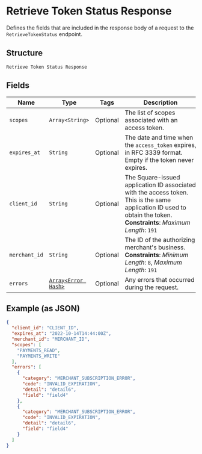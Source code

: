 
# Retrieve Token Status Response

Defines the fields that are included in the response body of
a request to the `RetrieveTokenStatus` endpoint.

## Structure

`Retrieve Token Status Response`

## Fields

| Name | Type | Tags | Description |
|  --- | --- | --- | --- |
| `scopes` | `Array<String>` | Optional | The list of scopes associated with an access token. |
| `expires_at` | `String` | Optional | The date and time when the `access_token` expires, in RFC 3339 format. Empty if the token never expires. |
| `client_id` | `String` | Optional | The Square-issued application ID associated with the access token. This is the same application ID used to obtain the token.<br>**Constraints**: *Maximum Length*: `191` |
| `merchant_id` | `String` | Optional | The ID of the authorizing merchant's business.<br>**Constraints**: *Minimum Length*: `8`, *Maximum Length*: `191` |
| `errors` | [`Array<Error Hash>`](../../doc/models/error.md) | Optional | Any errors that occurred during the request. |

## Example (as JSON)

```json
{
  "client_id": "CLIENT_ID",
  "expires_at": "2022-10-14T14:44:00Z",
  "merchant_id": "MERCHANT_ID",
  "scopes": [
    "PAYMENTS_READ",
    "PAYMENTS_WRITE"
  ],
  "errors": [
    {
      "category": "MERCHANT_SUBSCRIPTION_ERROR",
      "code": "INVALID_EXPIRATION",
      "detail": "detail6",
      "field": "field4"
    },
    {
      "category": "MERCHANT_SUBSCRIPTION_ERROR",
      "code": "INVALID_EXPIRATION",
      "detail": "detail6",
      "field": "field4"
    }
  ]
}
```

